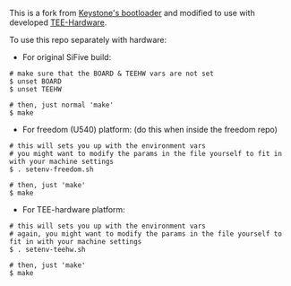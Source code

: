This is a fork from [Keystone's bootloader](https://github.com/keystone-enclave/freedom-u540-c000-bootloader) and modified to use with developed [TEE-Hardware](https://github.com/ckdur/tee-hardware).

To use this repo separately with hardware:
- For original SiFive build:
```
# make sure that the BOARD & TEEHW vars are not set
$ unset BOARD
$ unset TEEHW

# then, just normal 'make'
$ make
```
- For freedom (U540) platform: (do this when inside the freedom repo)
```
# this will sets you up with the environment vars
# you might want to modify the params in the file yourself to fit in with your machine settings
$ . setenv-freedom.sh

# then, just 'make'
$ make
```
- For TEE-hardware platform:
```
# this will sets you up with the environment vars
# again, you might want to modify the params in the file yourself to fit in with your machine settings
$ . setenv-teehw.sh

# then, just 'make'
$ make
```


